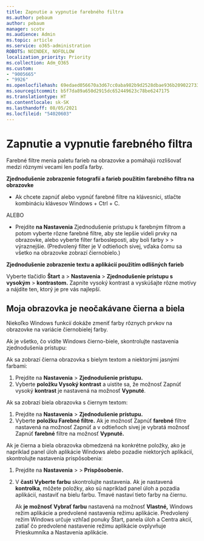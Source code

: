 ```yaml
---
title: Zapnutie a vypnutie farebného filtra
ms.author: pebaum
author: pebaum
manager: scotv
ms.audience: Admin
ms.topic: article
ms.service: o365-administration
ROBOTS: NOINDEX, NOFOLLOW
localization_priority: Priority
ms.collection: Adm_O365
ms.custom:
- "9005665"
- "9926"
ms.openlocfilehash: 69edaed056670a3d67cc0aba982b9d2528dbae936b209022733205efcf421062
ms.sourcegitcommit: b5f7da89a650d2915dc652449623c78be6247175
ms.translationtype: HT
ms.contentlocale: sk-SK
ms.lasthandoff: 08/05/2021
ms.locfileid: "54020603"
---
```

# <a name="turn-on-and-off-color-filter"></a>Zapnutie a vypnutie farebného filtra

Farebné filtre menia paletu farieb na obrazovke a pomáhajú rozlišovať medzi rôznymi vecami len podľa farby.

**Zjednodušenie zobrazenie fotografií a farieb použitím farebného filtra na obrazovke**

- Ak chcete zapnúť alebo vypnúť farebné filtre na klávesnici, stlačte kombináciu klávesov Windows + Ctrl + C. 

ALEBO

- Prejdite **na Nastavenia** Zjednodušenie prístupu k farebným filtrom a potom vyberte rôzne farebné filtre, aby ste lepšie videli prvky na obrazovke, alebo vyberte filter farbosleposti, aby boli farby  >    >  výraznejšie.  (Predvolený filter je V odtieňoch sivej, vďaka čomu sa všetko na obrazovke zobrazí čiernobielo.)

**Zjednodušenie zobrazenie textu a aplikácií použitím odlišných farieb**  

Vyberte tlačidlo **Štart** a > **Nastavenia**  >  **Zjednodušenie prístupu s vysokým**  >  **kontrastom.** Zapnite vysoký kontrast a vyskúšajte rôzne motívy a nájdite ten, ktorý je pre vás najlepší.

## <a name="my-screen-is-unexpectedly-black-and-white"></a>Moja obrazovka je neočakávane čierna a biela

Niekoľko Windows funkcií dokáže zmeniť farby rôznych prvkov na obrazovke na variácie čiernobielej farby.

Ak je všetko, čo vidíte Windows čierno-biele, skontrolujte nastavenia zjednodušenia prístupu:

Ak sa zobrazí čierna obrazovka s bielym textom a niektorými jasnými farbami:  

1. Prejdite na **Nastavenia**  >  **Zjednodušenie prístupu.**  
1. Vyberte **položku Vysoký kontrast** a uistite sa, že možnosť Zapnúť vysoký **kontrast** je nastavená na možnosť **Vypnuté**.

Ak sa zobrazí biela obrazovka s čiernym textom:  

1. Prejdite na **Nastavenia**  >  **Zjednodušenie prístupu.**  
1. Vyberte **položku Farebné filtre.** Ak je  možnosť  Zapnúť **farebné** filtre nastavená na možnosť Zapnúť a v odtieňoch sivej je vybratá možnosť Zapnúť **farebné** filtre na možnosť **Vypnuté.**

Ak je čierna a biela obrazovka obmedzená na konkrétne položky, ako je napríklad panel úloh aplikácie Windows alebo pozadie niektorých aplikácií, skontrolujte nastavenia prispôsobenia:

1. Prejdite na **Nastavenia**  >    >  **Prispôsobenie.**

1. V **časti Vyberte farbu** skontrolujte nastavenia. Ak je nastavená **kontrolka**, môžete položky, ako sú napríklad panel úloh a pozadia aplikácií, nastaviť na bielu farbu. Tmavé nastaví tieto farby na čiernu.  

    Ak **je možnosť Vybrať farbu** nastavená na možnosť **Vlastné,** Windows režim aplikácie a predvolené nastavenia režimu aplikácie. Predvolený režim Windows určuje vzhľad ponuky Štart, panela úloh a Centra akcií, zatiaľ čo predvolené nastavenie režimu aplikácie ovplyvňuje Prieskumníka a Nastavenia aplikácie.

